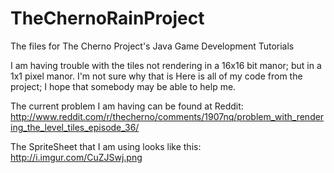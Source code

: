 TheChernoRainProject
====================

The files for The Cherno Project's Java Game Development Tutorials

I am having trouble with the tiles not rendering in a 16x16 bit manor; but in a 1x1 pixel manor. I'm not sure why that is
Here is all of my code from the project; I hope that somebody may be able to help me. 

The current problem I am having can be found at Reddit: 
http://www.reddit.com/r/thecherno/comments/1907nq/problem_with_rendering_the_level_tiles_episode_36/


The SpriteSheet that I am using looks like this: 
http://i.imgur.com/CuZJSwj.png
